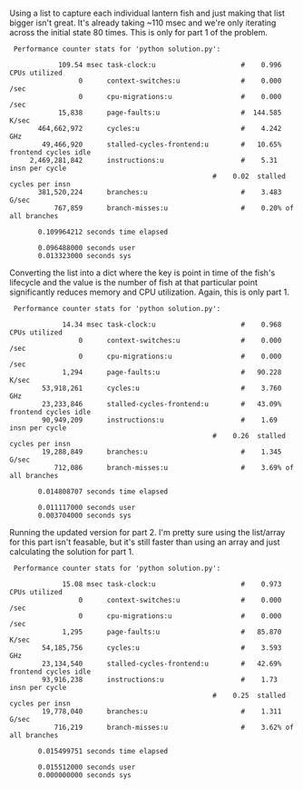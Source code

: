 Using a list to capture each individual lantern fish and just making that list bigger
isn't great.  It's already taking ~110 msec and we're only iterating across the initial
state 80 times.  This is only for part 1 of the problem.

```
 Performance counter stats for 'python solution.py':

            109.54 msec task-clock:u                     #    0.996 CPUs utilized             
                 0      context-switches:u               #    0.000 /sec                      
                 0      cpu-migrations:u                 #    0.000 /sec                      
            15,838      page-faults:u                    #  144.585 K/sec                     
       464,662,972      cycles:u                         #    4.242 GHz                       
        49,466,920      stalled-cycles-frontend:u        #   10.65% frontend cycles idle      
     2,469,281,842      instructions:u                   #    5.31  insn per cycle            
                                                  #    0.02  stalled cycles per insn   
       381,520,224      branches:u                       #    3.483 G/sec                     
           767,859      branch-misses:u                  #    0.20% of all branches           

       0.109964212 seconds time elapsed

       0.096488000 seconds user
       0.013323000 seconds sys
```

Converting the list into a dict where the key is point in time of the fish's lifecycle
and the value is the number of fish at that particular point significantly reduces
memory and CPU utilization.  Again, this is only part 1.

```
 Performance counter stats for 'python solution.py':

             14.34 msec task-clock:u                     #    0.968 CPUs utilized             
                 0      context-switches:u               #    0.000 /sec                      
                 0      cpu-migrations:u                 #    0.000 /sec                      
             1,294      page-faults:u                    #   90.228 K/sec                     
        53,918,261      cycles:u                         #    3.760 GHz                       
        23,233,846      stalled-cycles-frontend:u        #   43.09% frontend cycles idle      
        90,949,209      instructions:u                   #    1.69  insn per cycle            
                                                  #    0.26  stalled cycles per insn   
        19,288,849      branches:u                       #    1.345 G/sec                     
           712,086      branch-misses:u                  #    3.69% of all branches           

       0.014808707 seconds time elapsed

       0.011117000 seconds user
       0.003704000 seconds sys
```

Running the updated version for part 2.  I'm pretty sure using the list/array for
this part isn't feasable, but it's still faster than using an array and just calculating
the solution for part 1.

```
 Performance counter stats for 'python solution.py':

             15.08 msec task-clock:u                     #    0.973 CPUs utilized             
                 0      context-switches:u               #    0.000 /sec                      
                 0      cpu-migrations:u                 #    0.000 /sec                      
             1,295      page-faults:u                    #   85.870 K/sec                     
        54,185,756      cycles:u                         #    3.593 GHz                       
        23,134,540      stalled-cycles-frontend:u        #   42.69% frontend cycles idle      
        93,916,238      instructions:u                   #    1.73  insn per cycle            
                                                  #    0.25  stalled cycles per insn   
        19,778,040      branches:u                       #    1.311 G/sec                     
           716,219      branch-misses:u                  #    3.62% of all branches           

       0.015499751 seconds time elapsed

       0.015512000 seconds user
       0.000000000 seconds sys
```